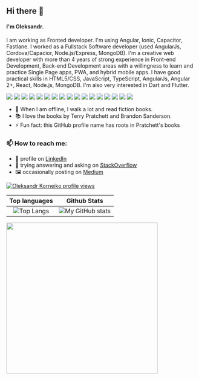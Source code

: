 ## Hi there 👋

#### I'm Oleksandr.
I am working as Fronted developer. I'm using Angular, Ionic, Capacitor, Fastlane. I worked as a Fullstack Software developer (used AngularJs, Cordova/Capacior, Node.js/Express, MongoDB).
I'm a creative web developer with more than 4 years of strong experience in Front-end Development, Back-end Development areas with a willingness to learn and practice Single Page apps, PWA, and hybrid mobile apps.
I have good practical skills in HTML5/CSS, JavaScript, TypeScript, AngularJs, Angular 2+, React,  Node.js, MongoDB.
I'm also very interested in Dart and Flutter.

![](https://img.shields.io/badge/Editor-VSCode-informational?style=flat&logo=visualstudiocode&logoColor=white&color=blue)
![](https://img.shields.io/badge/Editor-Android%20Studio-informational?style=flat&logo=androidstudio&logoColor=white&color=blue)
![](https://img.shields.io/badge/Shell-zsh-informational?style=flat&logo=gnubash&logoColor=white&color=important)
![](https://img.shields.io/badge/Code-TypeScript-informational?style=flat&logo=typescript&logoColor=white&color=success)
![](https://img.shields.io/badge/Code-JavaScript-informational?style=flat&logo=javascript&logoColor=white&color=success)
![](https://img.shields.io/badge/Code-HTML-informational?style=flat&logo=html5&logoColor=white&color=success)
![](https://img.shields.io/badge/Code-CSS-informational?style=flat&logo=css3&logoColor=white&color=success)
![](https://img.shields.io/badge/Code-SASS-informational?style=flat&logo=sass&logoColor=white&color=success)
![](https://img.shields.io/badge/Code-AngularJs-informational?style=flat&logo=angularjs&logoColor=white&color=success)
![](https://img.shields.io/badge/Code-Angular-informational?style=flat&logo=angular&logoColor=white&color=success)
![](https://img.shields.io/badge/Code-React-informational?style=flat&logo=react&logoColor=white&color=success)
![](https://img.shields.io/badge/Code-Capacitor-informational?style=flat&logo=capacitor&logoColor=white&color=success)
![](https://img.shields.io/badge/Code-Dart-informational?style=flat&logo=dart&logoColor=white&color=yellowgreen)
![](https://img.shields.io/badge/Code-Flutter-informational?style=flat&logo=flutter&logoColor=white&color=yellowgreen)
![](https://img.shields.io/badge/Code-Java-informational?style=flat&logo=java&logoColor=white&color=yellowgreen)
![](https://img.shields.io/badge/Tools-MongoDB-informational?style=flat&logo=mongodb&logoColor=white&color=green)
![](https://img.shields.io/badge/Tools-Docker-informational?style=flat&logo=docker&logoColor=white&color=green)

- 🌱 When I am offline, I walk a lot and read fiction books.
- 📚 I love the books by Terry Pratchett and Brandon Sanderson.
- ⚡ Fun fact: this GitHub profile name has roots in Pratchett's books

### 📫 How to reach me:
- 🔭 profile on [LinkedIn](https://www.linkedin.com/in/oleksandr-korneiko/)
- 💬 trying answering and asking on [StackOverflow](https://stackoverflow.com/users/11654839/oleksandr-k)
- 🖼️ occasionally posting on [Medium](https://medium.com/@oleksandr.k)

[![Oleksandr Korneiko profile views](https://u8views.com/api/v1/github/profiles/4409473/views/day-week-month-total-count.svg)](https://u8views.com/github/samvimes01)

Top languages              |  Github Stats
:-------------------------:|:-------------------------:
![Top Langs](https://github-readme-stats.vercel.app/api/top-langs/?username=samvimes01&layout=compact&langs_count=8&hide=PHP&hide_title=true) | ![My GitHub stats](https://github-readme-stats.vercel.app/api?username=samvimes01&show_icons=true&count_private=true&hide_rank=true&hide_title=true)

<a href="https://wakatime.com"><img width="400px" src="https://wakatime.com/share/@6b4ea0f5-9908-40a3-a46d-4f3dbdf3b871/fbdd7876-c43a-4bc2-b582-a03cdcd71b7d.png" /></a>

<!--
**samvimes01/samvimes01** is a ✨ _special_ ✨ repository because its `README.md` (this file) appears on your GitHub profile.

Here are some ideas to get you started:

- 🔭 I’m currently working on ...
- 🌱 I’m currently learning ...
- 👯 I’m looking to collaborate on ...
- 🤔 I’m looking for help with ...
- 💬 Ask me about ...
- 📫 How to reach me: ...
- 😄 Pronouns: ...
- ⚡ Fun fact: ...
-->
